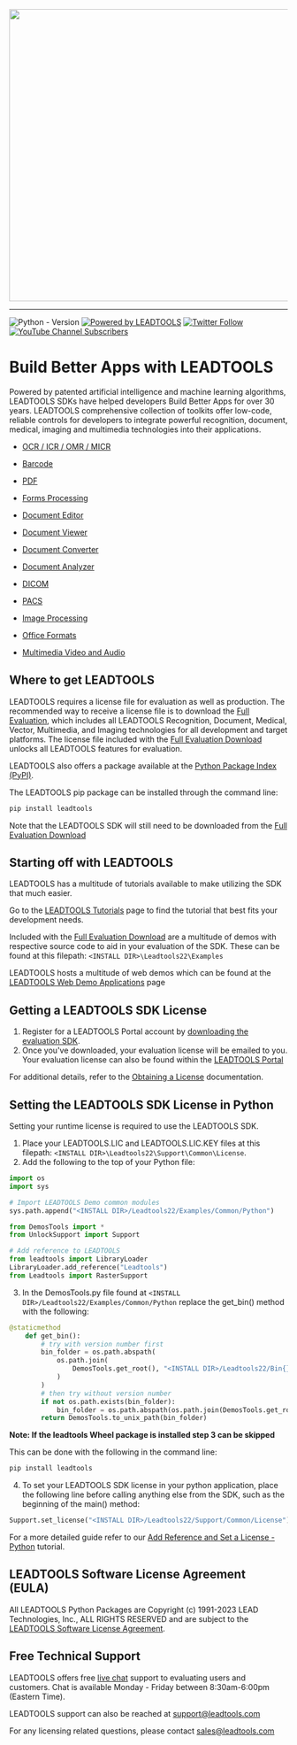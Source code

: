 <div align="center">
<img src="https://www.leadtools.com/images/header-nav/leadtools-logo-header.svg" style="width: 55vw;"><br>
</div>

---
![Python - Version](https://img.shields.io/badge/Python-3.0%2B-brightgreen)
[![Powered by LEADTOOLS](https://img.shields.io/badge/Powered%20by%20LEADTOOLS-Leadtools.com-blue)](https://www.leadtools.com?utm_source=pypi.org&utm_medium=PyPIPackage&utm_campaign=pypi&SrcOrigin=pypi.org)
[![Twitter Follow](https://img.shields.io/twitter/follow/LEADtools?style=social)](https://twitter.com/leadtools)
[![YouTube Channel Subscribers](https://img.shields.io/youtube/channel/subscribers/UCB32BVMh2jnYb89IbNxveVA?style=social)](https://www.youtube.com/@LeadtoolsSDK)

# Build Better Apps with LEADTOOLS

Powered by patented artificial intelligence and machine learning algorithms, LEADTOOLS SDKs have helped developers Build Better Apps for over 30 years. LEADTOOLS comprehensive collection of toolkits offer low-code, reliable controls for developers to integrate powerful recognition, document, medical, imaging and multimedia technologies into their applications.

- [OCR / ICR / OMR / MICR](https://www.leadtools.com/sdk/ocr?utm_source=pypi.org&utm_medium=PyPIPackage&utm_campaign=pypi&SrcOrigin=pypi.org)

- [Barcode](https://www.leadtools.com/sdk/barcode?utm_source=pypi.org&utm_medium=PyPIPackage&utm_campaign=pypi&SrcOrigin=pypi.org)

- [PDF](https://www.leadtools.com/sdk/pdf?utm_source=pypi.org&utm_medium=PyPIPackage&utm_campaign=pypi&SrcOrigin=pypi.org)

- [Forms Processing](https://www.leadtools.com/sdk/ocr/forms/recognition-processing?utm_source=pypi.org&utm_medium=PyPIPackage&utm_campaign=pypi&SrcOrigin=pypi.org)
 
- [Document Editor](https://www.leadtools.com/sdk/document/document-editor-html5?utm_source=pypi.org&utm_medium=PyPIPackage&utm_campaign=pypi&SrcOrigin=pypi.org)

- [Document Viewer](https://www.leadtools.com/sdk/document/document-viewer?utm_source=pypi.org&utm_medium=PyPIPackage&utm_campaign=pypi&SrcOrigin=pypi.org)

- [Document Converter](https://www.leadtools.com/sdk/document/document-converter?utm_source=pypi.org&utm_medium=PyPIPackage&utm_campaign=pypi&SrcOrigin=pypi.org)

- [Document Analyzer](https://www.leadtools.com/sdk/document/analyzer?utm_source=pypi.org&utm_medium=PyPIPackage&utm_campaign=pypi&SrcOrigin=pypi.org)

- [DICOM](https://www.leadtools.com/sdk/medical/dicom?utm_source=pypi.org&utm_medium=PyPIPackage&utm_campaign=pypi&SrcOrigin=pypi.org)

- [PACS](https://www.leadtools.com/sdk/medical/pacs?utm_source=pypi.org&utm_medium=PyPIPackage&utm_campaign=pypi&SrcOrigin=pypi.org)

- [Image Processing](https://www.leadtools.com/sdk/image-processing?utm_source=pypi.org&utm_medium=PyPIPackage&utm_campaign=pypi&SrcOrigin=pypi.org)

- [Office Formats](https://www.leadtools.com/sdk/formats?utm_source=pypi.org&utm_medium=PyPIPackage&utm_campaign=pypi&SrcOrigin=pypi.org)

- [Multimedia Video and Audio](https://www.leadtools.com/sdk/engine/multimedia?utm_source=pypi.org&utm_medium=PyPIPackage&utm_campaign=pypi&SrcOrigin=pypi.org)


## Where to get LEADTOOLS

LEADTOOLS requires a license file for evaluation as well as production. The recommended way to receive a license file is to download the [Full Evaluation](https://www.leadtools.com/downloads?category=main&utm_source=pypi.org&utm_medium=PyPIPackage&utm_campaign=pypi&SrcOrigin=pypi.org), which includes all LEADTOOLS Recognition, Document, Medical, Vector, Multimedia, and Imaging technologies for all development and target platforms. The license file included with the [Full Evaluation Download](https://www.leadtools.com/downloads?category=main&utm_source=pypi.org&utm_medium=PyPIPackage&utm_campaign=pypi&SrcOrigin=pypi.org) unlocks all LEADTOOLS features for evaluation.

LEADTOOLS also offers a package available at the [Python
Package Index (PyPI)](https://pypi.org/project/leadtools/).

The LEADTOOLS pip package can be installed through the command line:

```sh
pip install leadtools
```

Note that the LEADTOOLS SDK will still need to be downloaded from the [Full Evaluation Download](https://www.leadtools.com/downloads?category=main)

## Starting off with LEADTOOLS

LEADTOOLS has a multitude of tutorials available to make utilizing the SDK that much easier. 

Go to the [LEADTOOLS Tutorials](https://www.leadtools.com/help/sdk/tutorials/home.html#/?utm_source=pypi.org&utm_medium=PyPIPackage&utm_campaign=pypi&SrcOrigin=pypi.org) page to find the tutorial that best fits your development needs. 

Included with the [Full Evaluation Download](https://www.leadtools.com/downloads?category=main&utm_source=pypi.org&utm_medium=PyPIPackage&utm_campaign=pypi&SrcOrigin=pypi.org) are a multitude of demos with respective source code to aid in your evaluation of the SDK. These can be found at this filepath: `<INSTALL DIR>\Leadtools22\Examples`

LEADTOOLS hosts a multitude of web demos which can be found at the [LEADTOOLS Web Demo Applications](https://www.leadtools.com/demos/html5) page

## Getting a LEADTOOLS SDK License

1. Register for a LEADTOOLS Portal account by [downloading the evaluation SDK](https://www.leadtools.com/downloads?utm_source=pypi.org&utm_medium=PyPIPackage&utm_campaign=pypi&SrcOrigin=pypi.org). 
2. Once you've downloaded,  your evaluation license will be emailed to you. Your evaluation license can also be found within the [LEADTOOLS Portal](https://www.leadtools.com/portal/licenses?utm_source=pypi.org&utm_medium=PyPIPackage&utm_campaign=pypi&SrcOrigin=pypi.org)

For additional details, refer to the [Obtaining a License](https://www.leadtools.com/help/sdk/mapping/obtaining-a-license.html?utm_source=pypi.org&utm_medium=PyPIPackage&utm_campaign=pypi&SrcOrigin=pypi.org) documentation.

## Setting the LEADTOOLS SDK License in Python

Setting your runtime license is required to use the LEADTOOLS SDK.

1. Place your LEADTOOLS.LIC and LEADTOOLS.LIC.KEY files at this filepath: `<INSTALL DIR>\Leadtools22\Support\Common\License`. 
2. Add the following to the top of your Python file:
```Python
import os
import sys

# Import LEADTOOLS Demo common modules
sys.path.append("<INSTALL DIR>/Leadtools22/Examples/Common/Python")

from DemosTools import *
from UnlockSupport import Support

# Add reference to LEADTOOLS
from leadtools import LibraryLoader
LibraryLoader.add_reference("Leadtools")
from Leadtools import RasterSupport
```
3. In the DemosTools.py file found at `<INSTALL DIR>/Leadtools22/Examples/Common/Python` replace the get_bin() method with the following:
```Python
@staticmethod
    def get_bin():
        # try with version number first
        bin_folder = os.path.abspath(
            os.path.join(
                DemosTools.get_root(), "<INSTALL DIR>/Leadtools22/Bin{}".format(DemosTools.get_version())
            )
        )
        # then try without version number
        if not os.path.exists(bin_folder):
            bin_folder = os.path.abspath(os.path.join(DemosTools.get_root(), "INSTALL DIR/Leadtools22/Bin"))
        return DemosTools.to_unix_path(bin_folder)
```
**Note: If the leadtools Wheel package is installed step 3 can be skipped**

This can be done with the following in the command line:
```sh
pip install leadtools
```
4. To set your LEADTOOLS SDK license in your python application, place the following line before calling anything else from the SDK, such as the beginning of the main() method:
```Python
Support.set_license("<INSTALL DIR>/Leadtools22/Support/Common/License")
```

For a more detailed guide refer to our [Add Reference and Set a License - Python](https://www.leadtools.com/help/sdk/tutorials/python-add-references-and-set-a-license.html?utm_source=pypi.org&utm_medium=PyPIPackage&utm_campaign=pypi&SrcOrigin=pypi.org) tutorial.

## LEADTOOLS Software License Agreement (EULA)

All LEADTOOLS Python Packages are Copyright (c) 1991-2023 LEAD Technologies, Inc., ALL RIGHTS RESERVED and are subject to the [LEADTOOLS Software License Agreement](https://www.leadtools.com/help/sdk/licensing/leadtools-software-license-agreement.html).


## Free Technical Support

LEADTOOLS offers free [live chat](https://www.leadtools.com/support/chat?utm_source=pypi.org&utm_medium=PyPIPackage&utm_campaign=pypi&SrcOrigin=pypi.org) support to evaluating users and customers. 
Chat is available Monday - Friday between 8:30am-6:00pm (Eastern Time). 

LEADTOOLS support can also be reached at support@leadtools.com

For any licensing related questions, please contact sales@leadtools.com